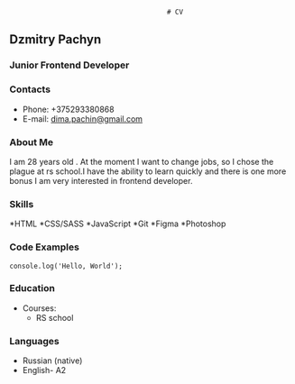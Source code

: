                                            # CV

## Dzmitry Pachyn

### Junior Frontend Developer

### Contacts

- Phone: +375293380868
- E-mail: dima.pachin@gmail.com

### About Me

I am 28 years old . At the moment I want to change jobs, so I chose the plague at rs school.I have the ability to learn quickly and there is one more bonus I am very interested in frontend developer.

### Skills

*HTML
*CSS/SASS
*JavaScript
*Git
*Figma
*Photoshop

### Code Examples
`console.log('Hello, World');`

### Education 
* Courses:
   + RS school

### Languages
* Russian (native)
* English- A2